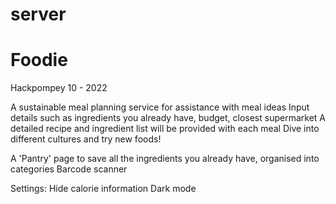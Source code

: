 # server
# Foodie
Hackpompey 10 - 2022

A sustainable meal planning service for assistance with meal ideas
Input details such as ingredients you already have, budget, closest supermarket
A detailed recipe and ingredient list will be provided with each meal
Dive into different cultures and try new foods!

A 'Pantry' page to save all the ingredients you already have, organised into categories
Barcode scanner

Settings:
Hide calorie information
Dark mode